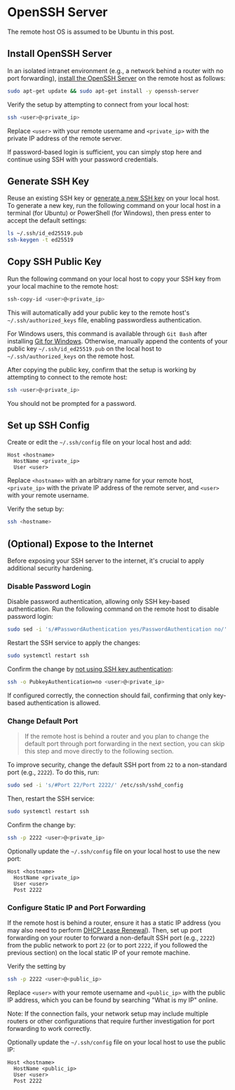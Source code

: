 # OpenSSH Server

The remote host OS is assumed to be Ubuntu in this post.

## Install OpenSSH Server

In an isolated intranet environment (e.g., a network behind a router with no port forwarding), [install the OpenSSH Server](https://ubuntu.com/server/docs/openssh-server) on the remote host as follows:

```sh
sudo apt-get update && sudo apt-get install -y openssh-server
```

Verify the setup by attempting to connect from your local host:

```sh
ssh <user>@<private_ip>
```

Replace `<user>` with your remote username and `<private_ip>` with the private IP address of the remote server.

If password-based login is sufficient, you can simply stop here and continue using SSH with your password credentials.

## Generate SSH Key

Reuse an existing SSH key or [generate a new SSH key](https://docs.github.com/en/authentication/connecting-to-github-with-ssh/generating-a-new-ssh-key-and-adding-it-to-the-ssh-agent?platform=linux) on your local host. To generate a new key, run the following command on your local host in a terminal (for Ubuntu) or PowerShell (for Windows), then press enter to accept the default settings:

```sh
ls ~/.ssh/id_ed25519.pub
ssh-keygen -t ed25519
```

## Copy SSH Public Key

Run the following command on your local host to copy your SSH key from your local machine to the remote host:

```sh
ssh-copy-id <user>@<private_ip>
```

This will automatically add your public key to the remote host's `~/.ssh/authorized_keys` file, enabling passwordless authentication.

For Windows users, this command is available through `Git Bash` after installing [Git for Windows](https://git-scm.com/downloads/win). Otherwise, manually append the contents of your public key `~/.ssh/id_ed25519.pub` on the local host to `~/.ssh/authorized_keys` on the remote host.

After copying the public key, confirm that the setup is working by attempting to connect to the remote host:

```sh
ssh <user>@<private_ip>
```

You should not be prompted for a password.

## Set up SSH Config

Create or edit the `~/.ssh/config` file on your local host and add:

```
Host <hostname>
  HostName <private_ip>
  User <user>
```

Replace `<hostname>` with an arbitrary name for your remote host, `<private_ip>` with the private IP address of the remote server, and `<user>` with your remote username.

Verify the setup by:

```sh
ssh <hostname>
```

## (Optional) Expose to the Internet

Before exposing your SSH server to the internet, it's crucial to apply additional security hardening.

### Disable Password Login

Disable password authentication, allowing only SSH key-based authentication. Run the following command on the remote host to disable password login:

```sh
sudo sed -i 's/#PasswordAuthentication yes/PasswordAuthentication no/' /etc/ssh/sshd_config
```

Restart the SSH service to apply the changes:

```sh
sudo systemctl restart ssh
```

Confirm the change by [not using SSH key authentication](https://serverfault.com/a/130351):

```sh
ssh -o PubkeyAuthentication=no <user>@<private_ip>
```

If configured correctly, the connection should fail, confirming that only key-based authentication is allowed.

### Change Default Port

> If the remote host is behind a router and you plan to change the default port through port forwarding in the next section, you can skip this step and move directly to the following section.

To improve security, change the default SSH port from `22` to a non-standard port (e.g., `2222`). To do this, run:

```sh
sudo sed -i 's/#Port 22/Port 2222/' /etc/ssh/sshd_config
```

Then, restart the SSH service:

```sh
sudo systemctl restart ssh
```

Confirm the change by:

```sh
ssh -p 2222 <user>@<private_ip>
```

Optionally update the `~/.ssh/config` file on your local host to use the new port:

```
Host <hostname>
  HostName <private_ip>
  User <user>
  Post 2222
```

### Configure Static IP and Port Forwarding

If the remote host is behind a router, ensure it has a static IP address (you may also need to perform [DHCP Lease Renewal](./dhcp-lease-renewal.md)). Then, set up port forwarding on your router to forward a non-default SSH port (e.g., `2222`) from the public network to port `22` (or to port `2222`, if you followed the previous section) on the local static IP of your remote machine.

Verify the setting by

```sh
ssh -p 2222 <user>@<public_ip>
```

Replace `<user>` with your remote username and `<public_ip>` with the public IP address, which you can be found by searching "What is my IP" online.

Note: If the connection fails, your network setup may include multiple routers or other configurations that require further investigation for port forwarding to work correctly.

Optionally update the `~/.ssh/config` file on your local host to use the public IP:

```
Host <hostname>
  HostName <public_ip>
  User <user>
  Post 2222
```
